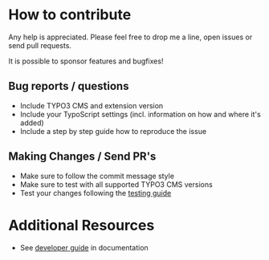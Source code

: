 # How to contribute

Any help is appreciated. Please feel free to drop me a line, open issues or send pull requests.

It is possible to sponsor features and bugfixes!


## Bug reports / questions

* Include TYPO3 CMS and extension version
* Include your TypoScript settings (incl. information on how and where it's added)
* Include a step by step guide how to reproduce the issue


## Making Changes / Send PR's

* Make sure to follow the commit message style
* Make sure to test with all supported TYPO3 CMS versions
* Test your changes following the [testing guide](Documentation/DeveloperGuide/Index.rst)


# Additional Resources

* See [developer guide](Documentation/DeveloperGuide) in documentation
